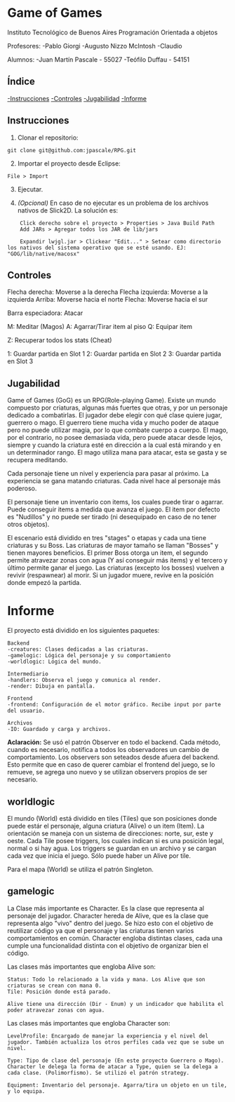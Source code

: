 Game of Games
===

Instituto Tecnológico de Buenos Aires
Programación Orientada a objetos

Profesores:
	-Pablo Giorgi
	-Augusto Nizzo McIntosh
	-Claudio 

Alumnos:
	-Juan Martín Pascale - 55027
	-Teófilo Duffau - 54151

<h2><b>Índice</b></h2>
<a href="https://github.com/jpascale/RPG#instrucciones">-Instrucciones</a>
<a href="https://github.com/jpascale/RPG#controles">-Controles</a>
<a href="https://github.com/jpascale/RPG#jugabilidad">-Jugabilidad</a>
<a href="https://github.com/jpascale/RPG#informe">-Informe</a>

<h2><b>Instrucciones</b></h2>

1. Clonar el repositorio: 
```
git clone git@github.com:jpascale/RPG.git
```

2. Importar el proyecto desde Eclipse:
```
File > Import
```

3. Ejecutar.

4. _(Opcional)_ En caso de no ejecutar es un problema de los archivos nativos de Slick2D. La solución es:
```
	Click derecho sobre el proyecto > Properties > Java Build Path
	Add JARs > Agregar todos los JAR de lib/jars

	Expandir lwjgl.jar > Clickear "Edit..." > Setear como directorio los nativos del sistema operativo que se esté usando. EJ: "GOG/lib/native/macosx"
```

<h2><b>Controles</b></h2>

Flecha derecha: Moverse a la derecha
Flecha izquierda: Moverse a la izquierda
Arriba: Moverse hacia el norte
Flecha: Moverse hacia el sur

Barra especiadora: Atacar

M: Meditar (Magos)
A: Agarrar/Tirar item al piso
Q: Equipar item

Z: Recuperar todos los stats (Cheat)

1: Guardar partida en Slot 1
2: Guardar partida en Slot 2
3: Guardar partida en Slot 3


<h2><b>Jugabilidad</b></h2>

Game of Games (GoG) es un RPG(Role-playing Game). Existe un mundo compuesto por criaturas, algunas más fuertes que otras, y por un personaje dedicado a combatirlas. El jugador debe elegir con qué clase quiere jugar, guerrero o mago. El guerrero tiene mucha vida y mucho poder de ataque pero no puede utilizar magia, por lo que combate cuerpo a cuerpo. El mago, por el contrario, no posee demasiada vida, pero puede atacar desde lejos, siempre y cuando la criatura esté en dirección a la cual está mirando y en un determinador rango. El mago utiliza mana para atacar, esta se gasta y se recupera meditando.

Cada personaje tiene un nivel y experiencia para pasar al próximo. La experiencia se gana matando criaturas. Cada nivel hace al personaje más poderoso.

El personaje tiene un inventario con items, los cuales puede tirar o agarrar. Puede conseguir items a medida que avanza el juego. El item por defecto es "Nudillos" y no puede ser tirado (ni desequipado en caso de no tener otros objetos).

El escenario está dividido en tres "stages" o etapas y cada una tiene criaturas y su Boss. Las criaturas de mayor tamaño se llaman "Bosses" y tienen mayores beneficios. El primer Boss otorga un item, el segundo permite atravezar zonas con agua (Y así conseguir más items) y el tercero y último permite ganar el juego. Las criaturas (excepto los bosses) vuelven a revivir (respawnear) al morir. Si un jugador muere, revive en la posición donde empezó la partida.


<h1><b>Informe</b></h1>

El proyecto está dividido en los siguientes paquetes:

```
Backend
-creatures: Clases dedicadas a las criaturas.
-gamelogic: Lógica del personaje y su comportamiento
-worldlogic: Lógica del mundo.

Intermediario
-handlers: Observa el juego y comunica al render.
-render: Dibuja en pantalla.

Frontend
-frontend: Configuración de el motor gráfico. Recibe input por parte del usuario.

Archivos
-IO: Guardado y carga y archivos.
```

<b>Aclaración:</b> Se usó el patrón Observer en todo el backend. Cada método, cuando es necesario, notifica a todos los observadores un cambio de comportamiento. Los observers son seteados desde afuera del backend. Esto permite que en caso de querer cambiar el frontend del juego, se lo remueve, se agrega uno nuevo y se utilizan observers propios de ser necesario.

<h2><b>worldlogic</b></h2>
El mundo (World) está dividido en tiles (Tiles) que son posiciones donde puede estár el personaje, alguna criatura (Alive) o un item (Item). La orientación se maneja con un sistema de direcciones: norte, sur, este y oeste. Cada Tile posee triggers, los cuales indican si es una posición legal, normal o si hay agua. Los triggers se guardan en un archivo y se cargan cada vez que inicia el juego. Sólo puede haber un Alive por tile.

Para el mapa (World) se utiliza el patrón Singleton.

<h2><b>gamelogic</b></h2>
La Clase más importante es Character. Es la clase que representa al personaje del jugador. Character hereda de Alive, que es la clase que representa algo "vivo" dentro del juego. Se hizo esto con el objetivo de reutilizar código ya que el personaje y las criaturas tienen varios comportamientos en común. Character engloba distintas clases, cada una cumple una funcionalidad distinta con el objetivo de organizar bien el código.

Las clases más importantes que engloba Alive son:
```
Status: Todo lo relacionado a la vida y mana. Los Alive que son criaturas se crean con mana 0.
Tile: Posición donde está parado.

Alive tiene una dirección (Dir - Enum) y un indicador que habilita el poder atravezar zonas con agua.
```

Las clases más importantes que engloba Character son:
```
LevelProfile: Encargado de manejar la experiencia y el nivel del jugador. También actualiza los otros perfiles cada vez que se sube un nivel.

Type: Tipo de clase del personaje (En este proyecto Guerrero o Mago). Character le delega la forma de atacar a Type, quien se la delega a cada clase. (Polimorfismo). Se utilizó el patrón strategy.

Equipment: Inventario del personaje. Agarra/tira un objeto en un tile, y lo equipa.
```